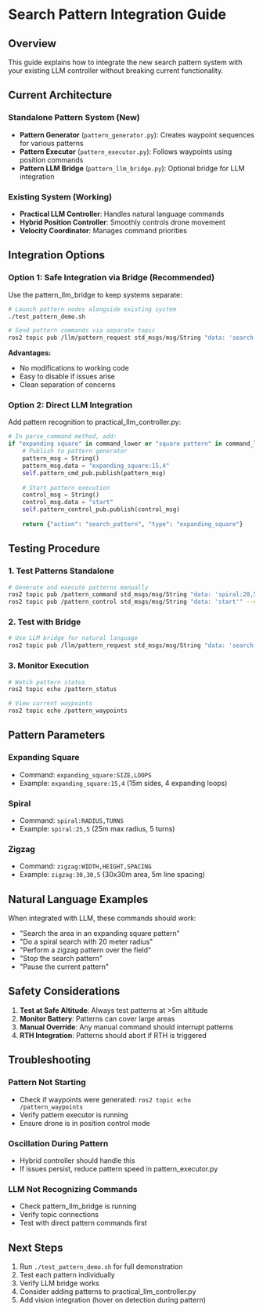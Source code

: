 # Search Pattern Integration Guide

## Overview
This guide explains how to integrate the new search pattern system with your existing LLM controller without breaking current functionality.

## Current Architecture

### Standalone Pattern System (New)
- **Pattern Generator** (`pattern_generator.py`): Creates waypoint sequences for various patterns
- **Pattern Executor** (`pattern_executor.py`): Follows waypoints using position commands
- **Pattern LLM Bridge** (`pattern_llm_bridge.py`): Optional bridge for LLM integration

### Existing System (Working)
- **Practical LLM Controller**: Handles natural language commands
- **Hybrid Position Controller**: Smoothly controls drone movement
- **Velocity Coordinator**: Manages command priorities

## Integration Options

### Option 1: Safe Integration via Bridge (Recommended)
Use the pattern_llm_bridge to keep systems separate:

```bash
# Launch pattern nodes alongside existing system
./test_pattern_demo.sh

# Send pattern commands via separate topic
ros2 topic pub /llm/pattern_request std_msgs/msg/String "data: 'search:expanding_square'" --once
```

**Advantages:**
- No modifications to working code
- Easy to disable if issues arise
- Clean separation of concerns

### Option 2: Direct LLM Integration
Add pattern recognition to practical_llm_controller.py:

```python
# In parse_command method, add:
if "expanding square" in command_lower or "square pattern" in command_lower:
    # Publish to pattern generator
    pattern_msg = String()
    pattern_msg.data = "expanding_square:15,4"
    self.pattern_cmd_pub.publish(pattern_msg)
    
    # Start pattern execution
    control_msg = String()
    control_msg.data = "start"
    self.pattern_control_pub.publish(control_msg)
    
    return {"action": "search_pattern", "type": "expanding_square"}
```

## Testing Procedure

### 1. Test Patterns Standalone
```bash
# Generate and execute patterns manually
ros2 topic pub /pattern_command std_msgs/msg/String "data: 'spiral:20,5'" --once
ros2 topic pub /pattern_control std_msgs/msg/String "data: 'start'" --once
```

### 2. Test with Bridge
```bash
# Use LLM bridge for natural language
ros2 topic pub /llm/pattern_request std_msgs/msg/String "data: 'search:spiral'" --once
```

### 3. Monitor Execution
```bash
# Watch pattern status
ros2 topic echo /pattern_status

# View current waypoints
ros2 topic echo /pattern_waypoints
```

## Pattern Parameters

### Expanding Square
- Command: `expanding_square:SIZE,LOOPS`
- Example: `expanding_square:15,4` (15m sides, 4 expanding loops)

### Spiral
- Command: `spiral:RADIUS,TURNS`
- Example: `spiral:25,5` (25m max radius, 5 turns)

### Zigzag
- Command: `zigzag:WIDTH,HEIGHT,SPACING`
- Example: `zigzag:30,30,5` (30x30m area, 5m line spacing)

## Natural Language Examples

When integrated with LLM, these commands should work:
- "Search the area in an expanding square pattern"
- "Do a spiral search with 20 meter radius"
- "Perform a zigzag pattern over the field"
- "Stop the search pattern"
- "Pause the current pattern"

## Safety Considerations

1. **Test at Safe Altitude**: Always test patterns at >5m altitude
2. **Monitor Battery**: Patterns can cover large areas
3. **Manual Override**: Any manual command should interrupt patterns
4. **RTH Integration**: Patterns should abort if RTH is triggered

## Troubleshooting

### Pattern Not Starting
- Check if waypoints were generated: `ros2 topic echo /pattern_waypoints`
- Verify pattern executor is running
- Ensure drone is in position control mode

### Oscillation During Pattern
- Hybrid controller should handle this
- If issues persist, reduce pattern speed in pattern_executor.py

### LLM Not Recognizing Commands
- Check pattern_llm_bridge is running
- Verify topic connections
- Test with direct pattern commands first

## Next Steps

1. Run `./test_pattern_demo.sh` for full demonstration
2. Test each pattern individually
3. Verify LLM bridge works
4. Consider adding patterns to practical_llm_controller.py
5. Add vision integration (hover on detection during pattern)